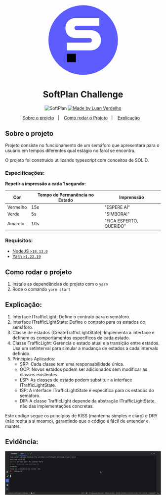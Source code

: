 <h1 align="center">
   <img src='.github/assets/logo.png' style="border-radius:50%" />
</h1>

<h1 align="center">
   SoftPlan Challenge
</h1>

<p align="center">
  <img alt="SoftPlan" src="https://badgen.net/badge/SoftPlan/Challenge/b">

  <a href="https://github.com/Zagetsus">
    <img alt="Made by Luan Verdelho" src="https://badgen.net/badge/made by/Luan Verdelho/b">
  </a>
</p>

<p align="center">
  <a href="#about">Sobre o projeto</a>&nbsp;&nbsp;&nbsp;|&nbsp;&nbsp;&nbsp;
  <a href="#run-project">Como rodar o Projeto</a>&nbsp;&nbsp;&nbsp;|&nbsp;&nbsp;&nbsp;
  <a href="#explanation">Explicação</a>&nbsp;&nbsp;&nbsp;
</p>

## Sobre o projeto <a href='about'></a>

Projeto consiste no funcionamento de um semáforo que apresentará para o usuário em tempos diferentes qual estágio no 
farol se encontra.

O projeto foi construido utilizando typescript com conceitos de SOLID.

### Especificações:
**Repetir a impressão a cada 1 segundo:**

Cor      | Tempo de Permanência no Estado | Imprenssão              |
-------- |--------------------------------|-------------------------|
Vermelho | 15s                            | "ESPERE AÍ"             |
Verde    | 5s                             | "SIMBORA!"              |
Amarelo  | 10s                            | "FICA ESPERTO, QUERIDO" |


### Requisitos:

- [NodeJS `>18.13.0`](https://nodejs.org/en/)
- [Yarn `>1.22.19`](https://classic.yarnpkg.com/en/docs/install/#mac-stable)

## Como rodar o projeto <a href='run-project'></a>

1. Instale as dependências do projeto com o  `yarn`
2. Rode o comando `yarn start`

## Explicação: <a href='explanation'></a>
1. Interface ITrafficLight: Define o contrato para o semáforo.
2. Interface ITrafficLightState: Define o contrato para os estados do semáforo.
3. Classe de estados (CreateTrafficLightState): Implementa a interface e definem os comportamentos específicos de cada estado.
4. Classe TrafficLight: Gerencia o estado atual e a transição entre estados. Usa um setInterval para simular a mudança de estados a cada intervalo definido.
5. Princípios Aplicados:
   - SRP: Cada classe tem uma responsabilidade única.
   - OCP: Novos estados podem ser adicionados sem modificar as classes existentes.
   - LSP: As classes de estado podem substituir a interface ITrafficLightState.
   - ISP: A interface ITrafficLightState é específica para os estados do semáforo.
   - DIP: A classe TrafficLight depende da abstração ITrafficLightState, não das implementações concretas.

Este código segue os princípios de KISS (mantenha simples e claro) e DRY (não repita a si mesmo), garantindo que o código é fácil de entender e manter.

## Evidência:

<img src=".github/assets/evidence.gif">